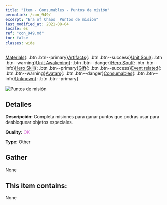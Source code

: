 ```yaml
---
title: "Item - Consumables - Puntos de misión"
permalink: /con_949/
excerpt: "Era of Chaos  Puntos de misión"
last_modified_at: 2021-08-04
locale: es
ref: "con_949.md"
toc: false
classes: wide
---
```

 [Materials](/ItemsES/){: .btn .btn--primary}[Artifacts](/ItemsES/Artifacts/){: .btn .btn--success}[Unit Soul](/ItemsES/UnitSoul/){: .btn .btn--warning}[Unit Awakening](/ItemsES/UnitAwakening/){: .btn .btn--danger}[Hero Soul](/ItemsES/HeroSoul/){: .btn .btn--info}[Hero Skill](/ItemsES/HeroSkill/){: .btn .btn--primary}[Gift](/ItemsES/Gift/){: .btn .btn--success}[Event related](/ItemsES/Events/){: .btn .btn--warning}[Avatars](/ItemsES/Avatars/){: .btn .btn--danger}[Consumables](/ItemsES/Consumables/){: .btn .btn--info}[Unknown](/ItemsES/Unknown/){: .btn .btn--primary}

 ![Puntos de misión](/images/t/i_40044.png)

## Detalles
 **Descripción:** Completa misiones para ganar puntos que podrás usar para desbloquear objetos especiales.

 **Quality:** <span style="color: #DA70D6">OK</span>

 **Type:** Other

## Gather

  None

## This item contains:

  None

